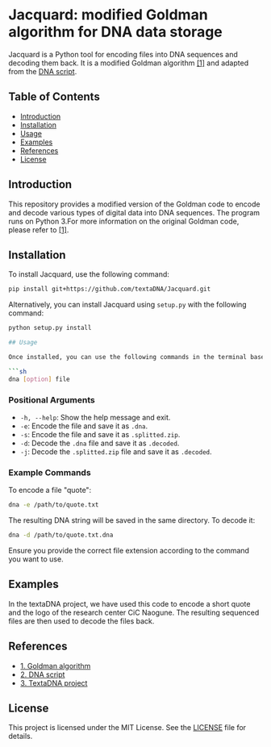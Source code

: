 # Jacquard: modified Goldman algorithm for DNA data storage

Jacquard is a Python tool for encoding files into DNA sequences and decoding them back. It is a modified Goldman algorithm [[1]](https://www.nature.com/articles/nature11875) and adapted from the [DNA script](https://github.com/allanino/DNA).

## Table of Contents

- [Introduction](#introduction)
- [Installation](#installation)
- [Usage](#usage)
- [Examples](#examples)
- [References](#references)
- [License](#license)

## Introduction

This repository provides a modified version of the Goldman code to encode and decode various types of digital data into DNA sequences. The program runs on Python 3.For more information on the original Goldman code, please refer to [[1]](https://www.nature.com/articles/nature11875).

## Installation

To install Jacquard, use the following command:

```sh
pip install git+https://github.com/textaDNA/Jacquard.git
```

Alternatively, you can install Jacquard using `setup.py` with the following command:

```sh
python setup.py install

## Usage

Once installed, you can use the following commands in the terminal based on what you want to achieve:

```sh
dna [option] file
```

### Positional Arguments

- `-h, --help`: Show the help message and exit.
- `-e`: Encode the file and save it as `.dna`.
- `-s`: Encode the file and save it as `.splitted.zip`.
- `-d`: Decode the `.dna` file and save it as `.decoded`.
- `-j`: Decode the `.splitted.zip` file and save it as `.decoded`.

### Example Commands

To encode a file "quote":

```sh
dna -e /path/to/quote.txt
```

The resulting DNA string will be saved in the same directory. To decode it:

```sh
dna -d /path/to/quote.txt.dna
```

Ensure you provide the correct file extension according to the command you want to use.

## Examples

In the textaDNA project, we have used this code to encode a short quote and the logo of the research center CiC Naogune. The resulting sequenced files are then used to decode the files back. 

## References

- [1. Goldman algorithm ](https://www.nature.com/articles/nature11875)
- [2. DNA script](https://github.com/allanino/DNA)
- [3. TextaDNA project](https://textadna.eu)

## License

This project is licensed under the MIT License. See the [LICENSE](LICENSE) file for details.
